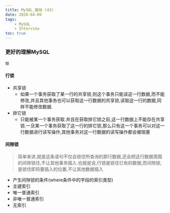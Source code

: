 ```yaml
---
title: MySQL_基础 (43)
date: 2020-04-09
tags: 
    - MySQL 
    - Interview
toc: true
---
```


### 更好的理解MySQL
    锁

<!-- more -->

#### 行锁
- 共享锁
    * 如果一个事务获取了某一行的共享锁,则这个事务只能读这一行数据,而不能修改,并且其他事务也可以获取这一行数据的共享锁,读取这一行的数据,同样不能修改数据.
- 排它锁
    * 只能被某一个事务获取.并且在获取排它锁之前,这一行数据上不能存在共享锁.一旦某一个事务获取了这一行的排它锁,那么只有这一个事务可以对这一行数据进行读写操作,其他事务对这一行数据的读写操作都会被阻塞

#### 间隙锁
> 简单来讲,就是这条语句不仅会锁住所查询的那行数据,还会把这行数据周围的间隙锁住,不让其他事务插入.也就是说,行锁是锁住已有的数据,而间隙锁,是锁住即将要插入的位置,不让其他数据插入
- 产生间隙锁的条件(where条件中的字段的索引类型)
- 主键索引
- 唯一普通索引
- 非唯一普通索引
- 无索引









